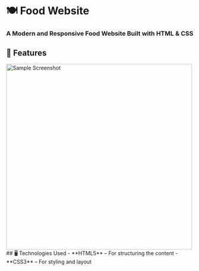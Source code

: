 #  🍽️ Food Website
### A Modern and Responsive Food Website Built with HTML & CSS  
## 🚀 Features 
<img src="Images/LST2009.png" alt="Sample Screenshot" width="500">
## 🖥️ Technologies Used  
- **HTML5** – For structuring the content  
- **CSS3** – For styling and layout  
